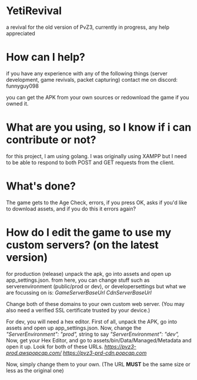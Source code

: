 # YetiRevival
a revival for the old version of PvZ3, currently in progress, any help appreciated

# How can I help?
if you have any experience with any of the following things (server development, game revivals, packet capturing) contact me on discord: funnyguy098

you can get the APK from your own sources or redownload the game if you owned it.

# What are you using, so I know if i can contribute or not?
for this project, I am using golang. I was originally using XAMPP but I need to be able to respond to both POST and GET requests from the client.

# What's done?
The game gets to the Age Check, errors, if you press OK, asks if you'd like to download assets, and if you do this it errors again?

# How do I edit the game to use my custom servers? (on the latest version)
for production (release) unpack the apk, go into assets and open up app_settings.json.
from here, you can change stuff such as serverenvironment (public/prod or dev), or developersettings
but what we are focussing on is:
*GameServerBaseUrl*
*CdnServerBaseUrl*

Change both of these domains to your own custom web server. (You may also need a verified SSL certificate trusted by your device.)

For dev, you will need a hex editor.
First of all, unpack the APK, go into assets and open up app_settings.json.
Now, change the 
*"ServerEnvironment": "prod",* string to say
*"ServerEnvironment": "dev",*
Now, get your Hex Editor, and go to assets/bin/Data/Managed/Metadata and open it up.
Look for both of these URLs.
*https://pvz3-prod.awspopcap.com/*
*https://pvz3-prd-cdn.popcap.com*

Now, simply change them to your own. (The URL **MUST** be the same size or less as the original one)
